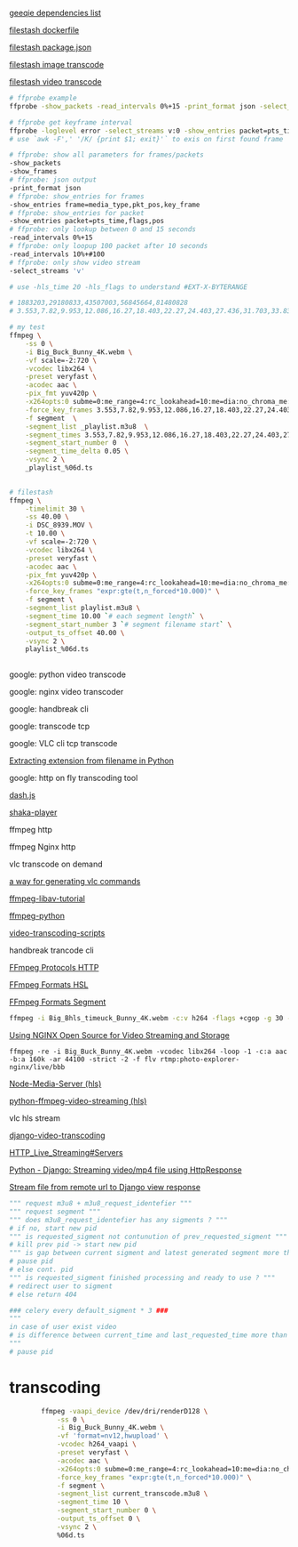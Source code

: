 [geeqie dependencies list](http://www.geeqie.org/geeqie-install-debian.sh)

[filestash dockerfile](https://github.com/mickael-kerjean/filestash/blob/master/docker/Dockerfile)

[filestash package.json](https://github.com/mickael-kerjean/filestash/blob/master/package.json)

[filestash image transcode](https://github.com/mickael-kerjean/filestash/blob/fd1249c4d68a755ba1e3cedea9a534c5e60e643e/server/plugin/plg_image_light/deps/README.md)

[filestash video transcode](https://github.com/mickael-kerjean/filestash/blob/fd1249c4d68a755ba1e3cedea9a534c5e60e643e/server/plugin/plg_video_transcoder/index.go)

```bash
# ffprobe example
ffprobe -show_packets -read_intervals 0%+15 -print_format json -select_streams flags:K_  Big_Buck_Bunny_4K.webm > packets

# ffprobe get keyframe interval
ffprobe -loglevel error -select_streams v:0 -show_entries packet=pts_time,flags -of csv=print_section=0 Big_Buck_Bunny_4K.webm | awk -F',' '/K/ {print $1}'
# use `awk -F',' '/K/ {print $1; exit}'` to exis on first found frame

# ffprobe: show all parameters for frames/packets
-show_packets
-show_frames
# ffprobe: json output
-print_format json
# ffprobe: show_entries for frames
-show_entries frame=media_type,pkt_pos,key_frame
# ffprobe: show_entries for packet
-show_entries packet=pts_time,flags,pos
# ffprobe: only lookup between 0 and 15 seconds
-read_intervals 0%+15
# ffprobe: only loopup 100 packet after 10 seconds
-read_intervals 10%+#100
# ffprobe: only show video stream
-select_streams 'v'

# use -hls_time 20 -hls_flags to understand #EXT-X-BYTERANGE

# 1883203,29180833,43507003,56845664,81480828
# 3.553,7.82,9.953,12.086,16.27,18.403,22.27,24.403,27.436,31.703,33.836,38.103,39.736,44.003,46.136,48.27,52.103,54.236,58.503,60.47,64.736,67.203,70.32,72.453,75.686,79.936,82.07,84.203,88.62,90.753,94.136,97.936,100.07,102.203,106.27,108.303,112.57,114.703,117.053,121.32,124.486,127.403,129.986,133.403,135.536,139.803,141.936,144.07,148.336,150.47,153.486,157.753,159.886,162.536,165.236,169.836,172.403,176.086,178.22,180.353,184.27,187.02,189.153,192.486,195.87,198.703,201.32,204.236,208.503,210.32,213.27,216.02,220.32,222.453,225.52,228.186,232.786,234.32,238.986,241.12,243.253,246.436,250.036,252.17,255.153,258.07,261.403,265.57,267.236,270.57,274.736,276.87,279.003,282.32,285.786,289.103,291.236,295.503,298.736,301.503,303.603,306.72,309.586,313.853,315.986,318.82,321.603,325.736,328.103,330.236,334.503,336.636,340.87,343.403,346.286,348.42,352.686,354.82,359.086,361.22,363.353,367.62,369.753,374.02,376.153,379.236,381.903,384.87,387.703,391.97,394.103,396.903,400.52,402.653,406.236,408.27,411.486,414.653,418.67,420.52,423.87,426.27,430.82,433.686,435.186,438.103,442.703,444.836,447.603,451.87,454.003,456.136,460.403,462.536,465.286,469.553,472.786,474.92,477.27,481.536,483.67,486.07,490.37,492.82,497.003,499.136,501.27,505.536,507.67,511.936,514.07,516.203,520.47,522.603,526.87,529.003,531.136,535.403,537.536,541.803,543.936,546.07,550.336,552.47,556.736,558.87,561.003,565.27,567.403,571.67,573.803,576.136,580.403,582.536,586.803,588.936,591.07,595.336,597.47,601.736,603.87,606.003,610.27,612.403,616.67,618.736,623.003,625.136,627.27,631.536,633.67,634.55

# my test
ffmpeg \
    -ss 0 \
    -i Big_Buck_Bunny_4K.webm \
    -vf scale=-2:720 \
    -vcodec libx264 \
    -preset veryfast \
    -acodec aac \
    -pix_fmt yuv420p \
    -x264opts:0 subme=0:me_range=4:rc_lookahead=10:me=dia:no_chroma_me:8x8dct=0:partitions=none \
    -force_key_frames 3.553,7.82,9.953,12.086,16.27,18.403,22.27,24.403,27.436,31.703,33.836,38.103,39.736,44.003,46.136,48.27,52.103,54.236,58.503,60.47,64.736,67.203,70.32,72.453,75.686,79.936,82.07,84.203,88.62,90.753,94.136,97.936,100.07,102.203,106.27,108.303,112.57,114.703,117.053,121.32,124.486,127.403,129.986,133.403,135.536,139.803,141.936,144.07,148.336,150.47,153.486,157.753,159.886,162.536,165.236,169.836,172.403,176.086,178.22,180.353,184.27,187.02,189.153,192.486,195.87,198.703,201.32,204.236,208.503,210.32,213.27,216.02,220.32,222.453,225.52,228.186,232.786,234.32,238.986,241.12,243.253,246.436,250.036,252.17,255.153,258.07,261.403,265.57,267.236,270.57,274.736,276.87,279.003,282.32,285.786,289.103,291.236,295.503,298.736,301.503,303.603,306.72,309.586,313.853,315.986,318.82,321.603,325.736,328.103,330.236,334.503,336.636,340.87,343.403,346.286,348.42,352.686,354.82,359.086,361.22,363.353,367.62,369.753,374.02,376.153,379.236,381.903,384.87,387.703,391.97,394.103,396.903,400.52,402.653,406.236,408.27,411.486,414.653,418.67,420.52,423.87,426.27,430.82,433.686,435.186,438.103,442.703,444.836,447.603,451.87,454.003,456.136,460.403,462.536,465.286,469.553,472.786,474.92,477.27,481.536,483.67,486.07,490.37,492.82,497.003,499.136,501.27,505.536,507.67,511.936,514.07,516.203,520.47,522.603,526.87,529.003,531.136,535.403,537.536,541.803,543.936,546.07,550.336,552.47,556.736,558.87,561.003,565.27,567.403,571.67,573.803,576.136,580.403,582.536,586.803,588.936,591.07,595.336,597.47,601.736,603.87,606.003,610.27,612.403,616.67,618.736,623.003,625.136,627.27,631.536,633.67,634.55 \
	-f segment  \
    -segment_list _playlist.m3u8  \
    -segment_times 3.553,7.82,9.953,12.086,16.27,18.403,22.27,24.403,27.436,31.703,33.836,38.103,39.736,44.003,46.136,48.27,52.103,54.236,58.503,60.47,64.736,67.203,70.32,72.453,75.686,79.936,82.07,84.203,88.62,90.753,94.136,97.936,100.07,102.203,106.27,108.303,112.57,114.703,117.053,121.32,124.486,127.403,129.986,133.403,135.536,139.803,141.936,144.07,148.336,150.47,153.486,157.753,159.886,162.536,165.236,169.836,172.403,176.086,178.22,180.353,184.27,187.02,189.153,192.486,195.87,198.703,201.32,204.236,208.503,210.32,213.27,216.02,220.32,222.453,225.52,228.186,232.786,234.32,238.986,241.12,243.253,246.436,250.036,252.17,255.153,258.07,261.403,265.57,267.236,270.57,274.736,276.87,279.003,282.32,285.786,289.103,291.236,295.503,298.736,301.503,303.603,306.72,309.586,313.853,315.986,318.82,321.603,325.736,328.103,330.236,334.503,336.636,340.87,343.403,346.286,348.42,352.686,354.82,359.086,361.22,363.353,367.62,369.753,374.02,376.153,379.236,381.903,384.87,387.703,391.97,394.103,396.903,400.52,402.653,406.236,408.27,411.486,414.653,418.67,420.52,423.87,426.27,430.82,433.686,435.186,438.103,442.703,444.836,447.603,451.87,454.003,456.136,460.403,462.536,465.286,469.553,472.786,474.92,477.27,481.536,483.67,486.07,490.37,492.82,497.003,499.136,501.27,505.536,507.67,511.936,514.07,516.203,520.47,522.603,526.87,529.003,531.136,535.403,537.536,541.803,543.936,546.07,550.336,552.47,556.736,558.87,561.003,565.27,567.403,571.67,573.803,576.136,580.403,582.536,586.803,588.936,591.07,595.336,597.47,601.736,603.87,606.003,610.27,612.403,616.67,618.736,623.003,625.136,627.27,631.536,633.67,634.55 \
    -segment_start_number 0  \
    -segment_time_delta 0.05 \
    -vsync 2 \
    _playlist_%06d.ts
     

# filestash
ffmpeg \
	-timelimit 30 \
    -ss 40.00 \
    -i DSC_8939.MOV \
    -t 10.00 \
    -vf scale=-2:720 \
    -vcodec libx264 \
    -preset veryfast \
    -acodec aac \
    -pix_fmt yuv420p \
    -x264opts:0 subme=0:me_range=4:rc_lookahead=10:me=dia:no_chroma_me:8x8dct=0:partitions=none \
    -force_key_frames "expr:gte(t,n_forced*10.000)" \
	-f segment \
    -segment_list playlist.m3u8 \
    -segment_time 10.00 `# each segment length` \
    -segment_start_number 3 `# segment filename start` \
    -output_ts_offset 40.00 \
    -vsync 2 \
    playlist_%06d.ts
    

```

google: python video transcode

google: nginx video transcoder

google: handbreak cli

google: transcode tcp

google: VLC cli tcp transcode

[Extracting extension from filename in Python](https://stackoverflow.com/questions/541390/extracting-extension-from-filename-in-python)

google: http on fly transcoding tool

[dash.js](https://github.com/Dash-Industry-Forum/dash.js)

[shaka-player](https://github.com/google/shaka-player)

ffmpeg http

ffmpeg Nginx http

vlc transcode on demand

[a way for generating vlc commands](https://www.youtube.com/watch?v=_3_KSju8KNg)

[ffmpeg-libav-tutorial](https://github.com/leandromoreira/ffmpeg-libav-tutorial)

[ffmpeg-python](https://github.com/kkroening/ffmpeg-python)

[video-transcoding-scripts](https://github.com/donmelton/video-transcoding-scripts)

handbreak trancode cli

[FFmpeg Protocols HTTP](https://ffmpeg.org/ffmpeg-protocols.html#http)

[FFmpeg Formats HSL](https://ffmpeg.org/ffmpeg-formats.html#hls-2)

[FFmpeg Formats Segment](https://ffmpeg.org/ffmpeg-formats.html#segment)

```bash
ffmpeg -i Big_Bhls_timeuck_Bunny_4K.webm -c:v h264 -flags +cgop -g 30 - 1 out.m3u8
```

[Using NGINX Open Source for Video Streaming and Storage](https://www.youtube.com/watch?v=Js1OlvRNsdI)

```
ffmpeg -re -i Big_Buck_Bunny_4K.webm -vcodec libx264 -loop -1 -c:a aac -b:a 160k -ar 44100 -strict -2 -f flv rtmp:photo-explorer-nginx/live/bbb
```

[Node-Media-Server (hls)](https://github.com/illuspas/Node-Media-Server#readme)

[python-ffmpeg-video-streaming (hls)](https://github.com/aminyazdanpanah/python-ffmpeg-video-streaming)

vlc hls stream

[django-video-transcoding](https://github.com/just-work/django-video-transcoding)

[HTTP_Live_Streaming#Servers](https://en.wikipedia.org/wiki/HTTP_Live_Streaming#Servers)

[Python - Django: Streaming video/mp4 file using HttpResponse](https://stackoverflow.com/questions/33208849/python-django-streaming-video-mp4-file-using-httpresponse)

[Stream file from remote url to Django view response](https://stackoverflow.com/questions/43951485/stream-file-from-remote-url-to-django-view-response)

```python
""" request m3u8 + m3u8_request_identefier """
""" request segment """
""" does m3u8_request_identefier has any sigments ? """
# if no, start new pid
""" is requested_sigment not contunution of prev_requested_sigment """
# kill prev pid -> start new pid
""" is gap between current sigment and latest generated segment more than 3 sigments ? """
# pause pid
# else cont. pid
""" is requested_sigment finished processing and ready to use ? """
# redirect user to sigment
# else return 404

### celery every default_sigment * 3 ###
""" 
in case of user exist video 
# is difference between current_time and last_requested_time more than default_sigment * 3
"""
# pause pid
```

# transcoding

```bash
        ffmpeg -vaapi_device /dev/dri/renderD128 \
            -ss 0 \
            -i Big_Buck_Bunny_4K.webm \
            -vf 'format=nv12,hwupload' \
            -vcodec h264_vaapi \
            -preset veryfast \
            -acodec aac \
            -x264opts:0 subme=0:me_range=4:rc_lookahead=10:me=dia:no_chroma_me:8x8dct=0:partitions=none \
            -force_key_frames "expr:gte(t,n_forced*10.000)" \
            -f segment \
            -segment_list current_transcode.m3u8 \
            -segment_time 10 \
            -segment_start_number 0 \
            -output_ts_offset 0 \
            -vsync 2 \
            %06d.ts
            
```